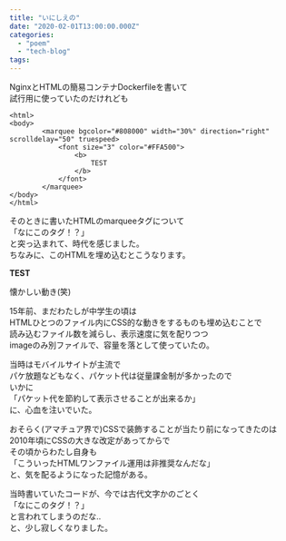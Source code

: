 ```yaml
---
title: "いにしえの"
date: "2020-02-01T13:00:00.000Z"
categories: 
  - "poem"
  - "tech-blog"
tags: 
---
```


NginxとHTMLの簡易コンテナDockerfileを書いて  
試行用に使っていたのだけれども

```
<html>
<body>
        <marquee bgcolor="#808000" width="30%" direction="right" scrolldelay="50" truespeed>
            <font size="3" color="#FFA500">
                <b>
                    TEST
                </b>
            </font>
        </marquee>
</body>
</html>
```

そのときに書いたHTMLのmarqueeタグについて  
「なにこのタグ！？」  
と突っ込まれて、時代を感じました。  
ちなみに、このHTMLを埋め込むとこうなります。

**TEST**

懐かしい動き(笑)

15年前、まだわたしが中学生の頃は  
HTMLひとつのファイル内にCSS的な動きをするものも埋め込むことで  
読み込むファイル数を減らし、表示速度に気を配りつつ  
imageのみ別ファイルで、容量を落として使っていたの。

当時はモバイルサイトが主流で  
パケ放題などもなく、パケット代は従量課金制が多かったので  
いかに  
「パケット代を節約して表示させることが出来るか」  
に、心血を注いでいた。

おそらく(アマチュア界で)CSSで装飾することが当たり前になってきたのは  
2010年頃にCSSの大きな改定があってからで  
その頃からわたし自身も  
「こういったHTMLワンファイル運用は非推奨なんだな」  
と、気を配るようになった記憶がある。

当時書いていたコードが、今では古代文字かのごとく  
「なにこのタグ！？」  
と言われてしまうのだな..  
と、少し寂しくなりました。
